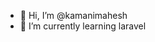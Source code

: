 - 👋 Hi, I’m @kamanimahesh
- 🌱 I’m currently learning laravel

<!---
kamanimahesh/kamanimahesh is a ✨ special ✨ repository because its `README.md` (this file) appears on your GitHub profile.
You can click the Preview link to take a look at your changes.
--->
